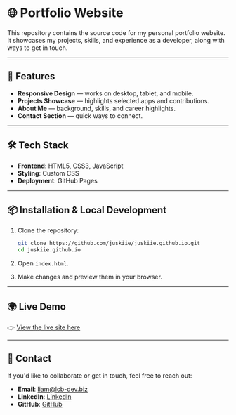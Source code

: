 # 🌐 Portfolio Website

This repository contains the source code for my personal portfolio website.
It showcases my projects, skills, and experience as a developer, along with ways to get in touch.

---

## 🚀 Features

* **Responsive Design** — works on desktop, tablet, and mobile.
* **Projects Showcase** — highlights selected apps and contributions.
* **About Me** — background, skills, and career highlights.
* **Contact Section** — quick ways to connect.

---

## 🛠️ Tech Stack

* **Frontend**: HTML5, CSS3, JavaScript 
* **Styling**: Custom CSS
* **Deployment**: GitHub Pages

---

## 📦 Installation & Local Development

1. Clone the repository:

   ```bash
   git clone https://github.com/juskiie/juskiie.github.io.git
   cd juskiie.github.io
   ```

2. Open `index.html`.

3. Make changes and preview them in your browser.

---

## 🌍 Live Demo

👉 [View the live site here](https://juskiie.github.io/)

---

## 📧 Contact

If you'd like to collaborate or get in touch, feel free to reach out:

* **Email**: [liam@lcb-dev.biz](mailto:liam@lcb-dev.biz)
* **LinkedIn**: [LinkedIn](https://www.linkedin.com/in/liam-casey-bull/)
* **GitHub**: [GitHub](https://github.com/Juskiie)

